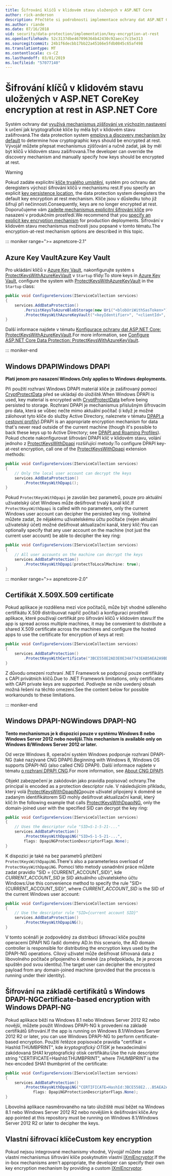 ```yaml
---
title: Šifrování klíčů v klidovém stavu uložených v ASP.NET Core
author: rick-anderson
description: Přečtěte si podrobnosti implementace ochrany dat ASP.NET Core klíče šifrování v klidovém stavu.
ms.author: riande
ms.date: 07/16/2018
uid: security/data-protection/implementation/key-encryption-at-rest
ms.openlocfilehash: 52c3137dbe467096364b42430c92aecc7c15e313
ms.sourcegitcommit: 24b1f6decbb17bb22a45166e5fdb0845c65af498
ms.translationtype: MT
ms.contentlocale: cs-CZ
ms.lasthandoff: 03/01/2019
ms.locfileid: "57077140"
---
```

# <a name="key-encryption-at-rest-in-aspnet-core"></a><span data-ttu-id="26d00-103">Šifrování klíčů v klidovém stavu uložených v ASP.NET Core</span><span class="sxs-lookup"><span data-stu-id="26d00-103">Key encryption at rest in ASP.NET Core</span></span>

<span data-ttu-id="26d00-104">Systém ochrany dat [využívá mechanismus zjišťování ve výchozím nastavení](xref:security/data-protection/configuration/default-settings) k určení jak kryptografické klíče by měla být v klidovém stavu zašifrovaná.</span><span class="sxs-lookup"><span data-stu-id="26d00-104">The data protection system [employs a discovery mechanism by default](xref:security/data-protection/configuration/default-settings) to determine how cryptographic keys should be encrypted at rest.</span></span> <span data-ttu-id="26d00-105">Vývojář můžete přepsat mechanismus zjišťování a ručně zadat, jak by měl být klíčů v klidovém stavu zašifrovaná.</span><span class="sxs-lookup"><span data-stu-id="26d00-105">The developer can override the discovery mechanism and manually specify how keys should be encrypted at rest.</span></span>

> [!WARNING]
> <span data-ttu-id="26d00-106">Pokud zadáte explicitní [klíče trvalého umístění](xref:security/data-protection/implementation/key-storage-providers), systém pro ochranu dat deregisters výchozí šifrování klíčů v mechanismu rest.</span><span class="sxs-lookup"><span data-stu-id="26d00-106">If you specify an explicit [key persistence location](xref:security/data-protection/implementation/key-storage-providers), the data protection system deregisters the default key encryption at rest mechanism.</span></span> <span data-ttu-id="26d00-107">Klíče jsou v důsledku toho již šifrují při nečinnosti.</span><span class="sxs-lookup"><span data-stu-id="26d00-107">Consequently, keys are no longer encrypted at rest.</span></span> <span data-ttu-id="26d00-108">Doporučujeme vám [zadejte mechanismus explicitní šifrování klíče](xref:security/data-protection/implementation/key-encryption-at-rest) pro nasazení v produkčním prostředí.</span><span class="sxs-lookup"><span data-stu-id="26d00-108">We recommend that you [specify an explicit key encryption mechanism](xref:security/data-protection/implementation/key-encryption-at-rest) for production deployments.</span></span> <span data-ttu-id="26d00-109">Šifrování v klidovém stavu mechanismus možnosti jsou popsané v tomto tématu.</span><span class="sxs-lookup"><span data-stu-id="26d00-109">The encryption-at-rest mechanism options are described in this topic.</span></span>

::: moniker range=">= aspnetcore-2.1"

## <a name="azure-key-vault"></a><span data-ttu-id="26d00-110">Azure Key Vault</span><span class="sxs-lookup"><span data-stu-id="26d00-110">Azure Key Vault</span></span>

<span data-ttu-id="26d00-111">Pro ukládání klíčů v [Azure Key Vault](https://azure.microsoft.com/services/key-vault/), nakonfigurujte systém s [ProtectKeysWithAzureKeyVault](/dotnet/api/microsoft.aspnetcore.dataprotection.azuredataprotectionbuilderextensions.protectkeyswithazurekeyvault) v `Startup` třídy:</span><span class="sxs-lookup"><span data-stu-id="26d00-111">To store keys in [Azure Key Vault](https://azure.microsoft.com/services/key-vault/), configure the system with [ProtectKeysWithAzureKeyVault](/dotnet/api/microsoft.aspnetcore.dataprotection.azuredataprotectionbuilderextensions.protectkeyswithazurekeyvault) in the `Startup` class:</span></span>

```csharp
public void ConfigureServices(IServiceCollection services)
{
    services.AddDataProtection()
        .PersistKeysToAzureBlobStorage(new Uri("<blobUriWithSasToken>"))
        .ProtectKeysWithAzureKeyVault("<keyIdentifier>", "<clientId>", "<clientSecret>");
}
```

<span data-ttu-id="26d00-112">Další informace najdete v tématu [Konfigurace ochrany dat ASP.NET Core: ProtectKeysWithAzureKeyVault](xref:security/data-protection/configuration/overview#protectkeyswithazurekeyvault).</span><span class="sxs-lookup"><span data-stu-id="26d00-112">For more information, see [Configure ASP.NET Core Data Protection: ProtectKeysWithAzureKeyVault](xref:security/data-protection/configuration/overview#protectkeyswithazurekeyvault).</span></span>

::: moniker-end

## <a name="windows-dpapi"></a><span data-ttu-id="26d00-113">Windows DPAPI</span><span class="sxs-lookup"><span data-stu-id="26d00-113">Windows DPAPI</span></span>

<span data-ttu-id="26d00-114">**Platí jenom pro nasazení Windows.**</span><span class="sxs-lookup"><span data-stu-id="26d00-114">**Only applies to Windows deployments.**</span></span>

<span data-ttu-id="26d00-115">Při použití rozhraní Windows DPAPI materiál klíče je zašifrovaný pomocí [CryptProtectData](/windows/desktop/api/dpapi/nf-dpapi-cryptprotectdata) před se ukládají do úložiště.</span><span class="sxs-lookup"><span data-stu-id="26d00-115">When Windows DPAPI is used, key material is encrypted with [CryptProtectData](/windows/desktop/api/dpapi/nf-dpapi-cryptprotectdata) before being persisted to storage.</span></span> <span data-ttu-id="26d00-116">Rozhraní DPAPI je mechanismus příslušným šifrovacím pro data, která se vůbec nečte mimo aktuální počítač (i když je možné zálohovat tyto klíče do služby Active Directory, naleznete v tématu [DPAPI a cestovní profily](https://support.microsoft.com/kb/309408/#6)).</span><span class="sxs-lookup"><span data-stu-id="26d00-116">DPAPI is an appropriate encryption mechanism for data that's never read outside of the current machine (though it's possible to back these keys up to Active Directory; see [DPAPI and Roaming Profiles](https://support.microsoft.com/kb/309408/#6)).</span></span> <span data-ttu-id="26d00-117">Pokud chcete nakonfigurovat šifrování DPAPI klíč v klidovém stavu, volání jednoho z [ProtectKeysWithDpapi](/dotnet/api/microsoft.aspnetcore.dataprotection.dataprotectionbuilderextensions.protectkeyswithdpapi) rozšiřující metody:</span><span class="sxs-lookup"><span data-stu-id="26d00-117">To configure DPAPI key-at-rest encryption, call one of the [ProtectKeysWithDpapi](/dotnet/api/microsoft.aspnetcore.dataprotection.dataprotectionbuilderextensions.protectkeyswithdpapi) extension methods:</span></span>

```csharp
public void ConfigureServices(IServiceCollection services)
{
    // Only the local user account can decrypt the keys
    services.AddDataProtection()
        .ProtectKeysWithDpapi();
}
```

<span data-ttu-id="26d00-118">Pokud `ProtectKeysWithDpapi` je zavolán bez parametrů, pouze pro aktuální uživatelský účet Windows může dešifrovat trvalý kanál klíč.</span><span class="sxs-lookup"><span data-stu-id="26d00-118">If `ProtectKeysWithDpapi` is called with no parameters, only the current Windows user account can decipher the persisted key ring.</span></span> <span data-ttu-id="26d00-119">Volitelně můžete zadat, že nějakému uživatelskému účtu počítače (nejen aktuální uživatelský účet) možné dešifrovat aktualizační kanál, který klíč:</span><span class="sxs-lookup"><span data-stu-id="26d00-119">You can optionally specify that any user account on the machine (not just the current user account) be able to decipher the key ring:</span></span>

```csharp
public void ConfigureServices(IServiceCollection services)
{
    // All user accounts on the machine can decrypt the keys
    services.AddDataProtection()
        .ProtectKeysWithDpapi(protectToLocalMachine: true);
}
```

::: moniker range=">= aspnetcore-2.0"

## <a name="x509-certificate"></a><span data-ttu-id="26d00-120">Certifikát X.509</span><span class="sxs-lookup"><span data-stu-id="26d00-120">X.509 certificate</span></span>

<span data-ttu-id="26d00-121">Pokud aplikace je rozdělena mezi více počítačů, může být vhodné sdíleného certifikátu X.509 distribuovat napříč počítači a konfiguraci prostředí aplikace, které používají certifikát pro šifrování klíčů v klidovém stavu:</span><span class="sxs-lookup"><span data-stu-id="26d00-121">If the app is spread across multiple machines, it may be convenient to distribute a shared X.509 certificate across the machines and configure the hosted apps to use the certificate for encryption of keys at rest:</span></span>

```csharp
public void ConfigureServices(IServiceCollection services)
{
    services.AddDataProtection()
        .ProtectKeysWithCertificate("3BCE558E2AD3E0E34A7743EAB5AEA2A9BD2575A0");
}
```

<span data-ttu-id="26d00-122">Z důvodu omezení rozhraní .NET Framework se podporují pouze certifikáty s CAPI privátních klíčů.</span><span class="sxs-lookup"><span data-stu-id="26d00-122">Due to .NET Framework limitations, only certificates with CAPI private keys are supported.</span></span> <span data-ttu-id="26d00-123">Podívejte se níže uvedený obsah možná řešení na těchto omezení.</span><span class="sxs-lookup"><span data-stu-id="26d00-123">See the content below for possible workarounds to these limitations.</span></span>

::: moniker-end

## <a name="windows-dpapi-ng"></a><span data-ttu-id="26d00-124">Windows DPAPI-NG</span><span class="sxs-lookup"><span data-stu-id="26d00-124">Windows DPAPI-NG</span></span>

<span data-ttu-id="26d00-125">**Tento mechanismus je k dispozici pouze v systému Windows 8 nebo Windows Server 2012 nebo novější.**</span><span class="sxs-lookup"><span data-stu-id="26d00-125">**This mechanism is available only on Windows 8/Windows Server 2012 or later.**</span></span>

<span data-ttu-id="26d00-126">Od verze Windows 8, operační systém Windows podporuje rozhraní DPAPI-NG (také nazývané CNG DPAPI).</span><span class="sxs-lookup"><span data-stu-id="26d00-126">Beginning with Windows 8, Windows OS supports DPAPI-NG (also called CNG DPAPI).</span></span> <span data-ttu-id="26d00-127">Další informace najdete v tématu [o rozhraní DPAPI CNG](/windows/desktop/SecCNG/cng-dpapi).</span><span class="sxs-lookup"><span data-stu-id="26d00-127">For more information, see [About CNG DPAPI](/windows/desktop/SecCNG/cng-dpapi).</span></span>

<span data-ttu-id="26d00-128">Objekt zabezpečení je zakódován jako pravidla popisovač ochrany.</span><span class="sxs-lookup"><span data-stu-id="26d00-128">The principal is encoded as a protection descriptor rule.</span></span> <span data-ttu-id="26d00-129">V následujícím příkladu, který volá [ProtectKeysWithDpapiNG](/dotnet/api/microsoft.aspnetcore.dataprotection.dataprotectionbuilderextensions.protectkeyswithdpaping)pouze uživatel připojený k doméně se zadaným identifikátorem SID mohly dešifrovat aktualizační kanál, který klíč:</span><span class="sxs-lookup"><span data-stu-id="26d00-129">In the following example that calls [ProtectKeysWithDpapiNG](/dotnet/api/microsoft.aspnetcore.dataprotection.dataprotectionbuilderextensions.protectkeyswithdpaping), only the domain-joined user with the specified SID can decrypt the key ring:</span></span>

```csharp
public void ConfigureServices(IServiceCollection services)
{
    // Uses the descriptor rule "SID=S-1-5-21-..."
    services.AddDataProtection()
        .ProtectKeysWithDpapiNG("SID=S-1-5-21-...",
        flags: DpapiNGProtectionDescriptorFlags.None);
}
```

<span data-ttu-id="26d00-130">K dispozici je také na bez parametrů přetížení `ProtectKeysWithDpapiNG`.</span><span class="sxs-lookup"><span data-stu-id="26d00-130">There's also a parameterless overload of `ProtectKeysWithDpapiNG`.</span></span> <span data-ttu-id="26d00-131">Pomocí této metody usnadnění práce můžete zadat pravidlo "SID = {CURRENT_ACCOUNT_SID}", kde *CURRENT_ACCOUNT_SID* je SID aktuálního uživatelského účtu Windows:</span><span class="sxs-lookup"><span data-stu-id="26d00-131">Use this convenience method to specify the rule "SID={CURRENT_ACCOUNT_SID}", where *CURRENT_ACCOUNT_SID* is the SID of the current Windows user account:</span></span>

```csharp
public void ConfigureServices(IServiceCollection services)
{
    // Use the descriptor rule "SID={current account SID}"
    services.AddDataProtection()
        .ProtectKeysWithDpapiNG();
}
```

<span data-ttu-id="26d00-132">V tomto scénáři je zodpovědný za distribuci šifrovací klíče použité operacemi DPAPI NG řadič domény AD.</span><span class="sxs-lookup"><span data-stu-id="26d00-132">In this scenario, the AD domain controller is responsible for distributing the encryption keys used by the DPAPI-NG operations.</span></span> <span data-ttu-id="26d00-133">Cílový uživatel může dešifrovat šifrovaná data z libovolného počítače připojeného k doméně (za předpokladu, že je proces spuštěn pod svou identitu).</span><span class="sxs-lookup"><span data-stu-id="26d00-133">The target user can decipher the encrypted payload from any domain-joined machine (provided that the process is running under their identity).</span></span>

## <a name="certificate-based-encryption-with-windows-dpapi-ng"></a><span data-ttu-id="26d00-134">Šifrování na základě certifikátů s Windows DPAPI-NG</span><span class="sxs-lookup"><span data-stu-id="26d00-134">Certificate-based encryption with Windows DPAPI-NG</span></span>

<span data-ttu-id="26d00-135">Pokud aplikace běží na Windows 8.1 nebo Windows Server 2012 R2 nebo novější, můžete použít Windows DPAPI-NG k provedení na základě certifikátů šifrování.</span><span class="sxs-lookup"><span data-stu-id="26d00-135">If the app is running on Windows 8.1/Windows Server 2012 R2 or later, you can use Windows DPAPI-NG to perform certificate-based encryption.</span></span> <span data-ttu-id="26d00-136">Použití řetězce popisovače pravidla "certifikát = HashId:THUMBPRINT", kde *kryptografický OTISK* je hexadecimální zakódovaná SHA1 kryptografický otisk certifikátu:</span><span class="sxs-lookup"><span data-stu-id="26d00-136">Use the rule descriptor string "CERTIFICATE=HashId:THUMBPRINT", where *THUMBPRINT* is the hex-encoded SHA1 thumbprint of the certificate:</span></span>

```csharp
public void ConfigureServices(IServiceCollection services)
{
    services.AddDataProtection()
        .ProtectKeysWithDpapiNG("CERTIFICATE=HashId:3BCE558E2...B5AEA2A9BD2575A0",
            flags: DpapiNGProtectionDescriptorFlags.None);
}
```

<span data-ttu-id="26d00-137">Libovolná aplikace nasměrovaného na tato úložiště musí běžet na Windows 8.1 nebo Windows Server 2012 R2 nebo novějším k dešifrování klíče.</span><span class="sxs-lookup"><span data-stu-id="26d00-137">Any app pointed at this repository must be running on Windows 8.1/Windows Server 2012 R2 or later to decipher the keys.</span></span>

## <a name="custom-key-encryption"></a><span data-ttu-id="26d00-138">Vlastní šifrovací klíče</span><span class="sxs-lookup"><span data-stu-id="26d00-138">Custom key encryption</span></span>

<span data-ttu-id="26d00-139">Pokud nejsou integrované mechanismy vhodné, Vývojář můžete zadat vlastní mechanismus šifrování klíče poskytnutím vlastní [IXmlEncryptor](/dotnet/api/microsoft.aspnetcore.dataprotection.xmlencryption.ixmlencryptor).</span><span class="sxs-lookup"><span data-stu-id="26d00-139">If the in-box mechanisms aren't appropriate, the developer can specify their own key encryption mechanism by providing a custom [IXmlEncryptor](/dotnet/api/microsoft.aspnetcore.dataprotection.xmlencryption.ixmlencryptor).</span></span>
